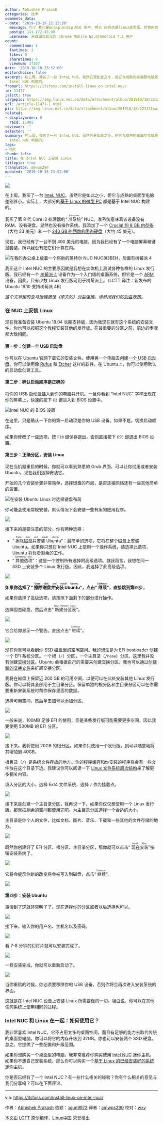 ```yaml
---
author: Abhishek Prakash
categories: 技术
comments_data:
- date: '2019-10-19 21:12:20'
  message: 巧了 我也是&nbsp;&nbsp;NUC 用户，并且 用的也是linux发型版，但我用的是 deepin。
  postip: 111.172.45.98
  username: 来自湖北武汉的 Chrome Mobile 62.0|Android 7.1 用户
count:
  commentnum: 1
  favtimes: 1
  likes: 0
  sharetimes: 0
  viewnum: 17167
date: '2019-10-18 23:52:00'
editorchoice: false
excerpt: 在上周，我买了一台 InteL NUC。虽然它是如此之小，但它与成熟的桌面型电脑差别甚小。实际上，大部分的基于 Linux 的微型 PC 都是基于
  Intel NUC 构建的。
fromurl: https://itsfoss.com/install-linux-on-intel-nuc/
id: 11477
islctt: true
largepic: https://img.linux.net.cn/data/attachment/album/201910/18/221221pw3hbbi3bbbbprr4.jpg
url: /article-11477-1.html
pic: https://img.linux.net.cn/data/attachment/album/201910/18/221221pw3hbbi3bbbbprr4.jpg.thumb.jpg
related:
- displayorder: 0
  raid: 11485
reviewer: ''
selector: ''
summary: 在上周，我买了一台 InteL NUC。虽然它是如此之小，但它与成熟的桌面型电脑差别甚小。实际上，大部分的基于 Linux 的微型 PC 都是基于
  Intel NUC 构建的。
tags:
- NUC
thumb: false
title: 在 Intel NUC 上安装 Linux
titlepic: true
translator: amwps290
updated: '2019-10-18 23:52:00'
---
```


![](/data/attachment/album/201910/18/221221pw3hbbi3bbbbprr4.jpg)


在上周，我买了一台 [InteL NUC](https://www.amazon.com/Intel-NUC-Mainstream-Kit-NUC8i3BEH/dp/B07GX4X4PW?psc=1&SubscriptionId=AKIAJ3N3QBK3ZHDGU54Q&tag=chmod7mediate-20&linkCode=xm2&camp=2025&creative=165953&creativeASIN=B07GX4X4PW "Intel NUC")。虽然它是如此之小，但它与成熟的桌面型电脑差别甚小。实际上，大部分的[基于 Linux 的微型 PC](https://itsfoss.com/linux-based-mini-pc/) 都是基于 Intel NUC 构建的。


我买了第 8 代 Core i3 处理器的“<ruby> 准系统 <rt>  barebone </rt></ruby>” NUC。准系统意味着该设备没有 RAM、没有硬盘，显然也没有操作系统。我添加了一个 [Crucial 的 8 GB 内存条](https://www.amazon.com/Crucial-Single-PC4-19200-SODIMM-260-Pin/dp/B01BIWKP58?psc=1&SubscriptionId=AKIAJ3N3QBK3ZHDGU54Q&tag=chmod7mediate-20&linkCode=xm2&camp=2025&creative=165953&creativeASIN=B01BIWKP58 "8GB RAM from Crucial")（大约 33 美元）和一个 [240 GB 的西数的固态硬盘](https://www.amazon.com/Western-Digital-240GB-Internal-WDS240G1G0B/dp/B01M9B2VB7?SubscriptionId=AKIAJ3N3QBK3ZHDGU54Q&tag=chmod7mediate-20&linkCode=xm2&camp=2025&creative=165953&creativeASIN=B01M9B2VB7 "240 GB Western Digital SSD")（大约 45 美元）。


现在，我已经有了一台不到 400 美元的电脑。因为我已经有了一个电脑屏幕和键鼠套装，所以我没有把它们计算在内。


![在我的办公桌上放着一个崭新的英特尔 NUC NUC8i3BEH，后面有树莓派 4](/data/attachment/album/201910/19/060442m2lbbpqugu2xa0dp.jpg)


我买这个 Intel NUC 的主要原因就是我想在实体机上测试各种各样的 Linux 发行版。我已经有一个 [树莓派 4](https://itsfoss.com/raspberry-pi-4/) 设备作为一个入门级的桌面系统，但它是一个 [ARM](https://en.wikipedia.org/wiki/ARM_architecture) 设备，因此，只有少数 Linux 发行版可用于树莓派上。（LCTT 译注：新发布的 Ubuntu 19.10 支持树莓派 4B）


*这个文章里的亚马逊链接是（原文的）受益连接。请参阅我们的[受益政策](https://itsfoss.com/affiliate-policy/)。*


### 在 NUC 上安装 Linux


现在我准备安装 Ubuntu 18.04 长期支持版，因为我现在就有这个系统的安装文件。你也可以按照这个教程安装其他的发行版。在最重要的分区之前，前边的步骤都大致相同。


#### 第一步：创建一个 USB 启动盘


你可以在 Ubuntu 官网下载它的安装文件。使用另一个电脑去[创建一个 USB 启动盘](https://itsfoss.com/create-live-usb-of-ubuntu-in-windows/)。你可以使用像 [Rufus](https://rufus.ie/) 和 [Etcher](https://www.balena.io/etcher/) 这样的软件。在 Ubuntu上，你可以使用默认的启动盘创建工具。


#### 第二步：确认启动顺序是正确的


将你的 USB 启动盘插入到你的电脑并开机。一旦你看到 “Intel NUC” 字样出现在你的屏幕上，快速的按下 `F2` 键进入到 BIOS 设置中。


![Intel NUC 的 BIOS 设置](/data/attachment/album/201910/19/060444uwzsnu2agesnggwn.jpg)


在这里，只是确认一下你的第一启动项是你的 USB 设备。如果不是，切换启动顺序。


如果你修改了一些选项，按 `F10` 键保存退出，否则直接按下 `ESC` 键退出 BIOS 设置。


#### 第三步：正确分区，安装 Linux


现在当机器重启的时候，你就可以看到熟悉的 Grub 界面，可以让你试用或者安装 Ubuntu。现在我们选择安装它。


开始的几个安装步骤非常简单，选择键盘的布局，是否连接网络还有一些其他简单的设置。


![在安装 Ubuntu Linux 时选择键盘布局](/data/attachment/album/201910/18/221256f31oasndadkkyynv.jpg)


你可能会使用常规安装，默认情况下会安装一些有用的应用程序。


![](/data/attachment/album/201910/18/221258uepr1ek3vbs6pqbj.jpg)


接下来的是要注意的部分。你有两种选择：


* “<ruby> 擦除磁盘并安装 Ubuntu <rt>  Erase disk and install Ubuntu </rt></ruby>”：最简单的选项，它将在整个磁盘上安装 Ubuntu。如果你只想在 Intel NUC 上使用一个操作系统，请选择此选项，Ubuntu 将负责剩余的工作。
* “<ruby> 其他选项 <rt>  Something else </rt></ruby>”：这是一个控制所有选择的高级选项。就我而言，我想在同一 SSD 上安装多个 Linux 发行版。因此，我选择了此高级选项。


![](/data/attachment/album/201910/19/060444zseruul5or34p1ol.jpg)


**如果你选择了“<ruby> 擦除磁盘并安装 Ubuntu <rt>  Erase disk and install Ubuntu </rt></ruby>”，点击“<ruby> 继续 <rt>  Continue </rt></ruby>”，直接跳到第四步，**


如果你选择了高级选项，请按照下面剩下的部分进行操作。


选择固态硬盘，然后点击“<ruby> 新建分区表 <rt>  New Partition Table </rt></ruby>”。


![](/data/attachment/album/201910/18/221306obixy3uzzlzep2pl.jpg)


它会给你显示一个警告。直接点击“<ruby> 继续 <rt>  Continue </rt></ruby>”。


![](/data/attachment/album/201910/19/060444o2apl2lpfmtn0a1n.jpg)


现在你就可以看到你 SSD 磁盘里的空闲空间。我的想法是为 EFI bootloader 创建一个 EFI 系统分区。一个根（`/`）分区，一个主目录（`/home`）分区。这里我并没有创建[交换分区](https://itsfoss.com/swap-size/)。Ubuntu 会根据自己的需要来创建交换分区。我也可以通过[创建新的交换文件](https://itsfoss.com/create-swap-file-linux/)来扩展交换分区。


我将在磁盘上保留近 200 GB 的可用空间，以便可以在此处安装其他 Linux 发行版。你可以将其全部用于主目录分区。保留单独的根分区和主目录分区可以在你需要重新安装系统时帮你保存里面的数据。


选择可用空间，然后单击加号以添加分区。


![](/data/attachment/album/201910/18/221314wkvvy44vs45sz5c6.jpg)


一般来说，100MB 足够 EFI 的使用，但是某些发行版可能需要更多空间，因此我要使用 500MB 的 EFI 分区。


![](/data/attachment/album/201910/18/221346szlpj5bu9hbv6aar.jpg)


接下来，我将使用 20GB 的根分区。如果你只使用一个发行版，则可以随意地将其增加到 40GB。


根目录（`/`）是系统文件存放的地方。你的程序缓存和你安装的程序将会有一些文件放在这个目录下边。我建议你可以阅读一下 [Linux 文件系统层次结构](https://linuxhandbook.com/linux-directory-structure/)来了解更多相关内容。


填入分区的大小，选择 Ext4 文件系统，选择 `/` 作为挂载点。


![](/data/attachment/album/201910/18/221350uwzxthuwishctx3i.jpg)


接下来是创建一个主目录分区，我再说一下，如果你仅仅想使用一个 Linux 发行版。那就把剩余的空间都使用完吧。为主目录分区选择一个合适的大小。


主目录是你个人的文件，比如文档、图片、音乐、下载和一些其他的文件存储的地方。


![](/data/attachment/album/201910/18/221356bu2cuszl82x9ml02.jpg)


既然你创建好了 EFI 分区、根分区、主目录分区，那你就可以点击“<ruby> 现在安装 <rt>  Install Now </rt></ruby>”按钮安装系统了。


![](/data/attachment/album/201910/18/221456uorz6zotdzftz7fq.jpg)


它将会提示你新的改变将会被写入到磁盘，点击“<ruby> 继续 <rt>  Continue </rt></ruby>”。


![](/data/attachment/album/201910/18/221459eaafkgqkf0rkkd0c.jpg)


#### 第四步：安装 Ubuntu


事情到了这就非常明了了。现在选择你的分区或者以后选择也可以。


![](/data/attachment/album/201910/18/221524rzv3v2tg1ndezcew.jpg)


接下来，输入你的用户名、主机名以及密码。


![](/data/attachment/album/201910/18/221527n12guuuhcspiizsn.jpg)


看 7-8 分钟的幻灯片就可以安装完成了。


![](/data/attachment/album/201910/18/221538c3o3bvov633ovd6v.jpg)


一旦安装完成，你就可以重新启动了。


![](/data/attachment/album/201910/18/221540yjao1um88uixm9gz.jpg)


当你重启的时候，你必须要移除你的 USB 设备，否则你将会再次进入安装系统的界面。


这就是在 Intel NUC 设备上安装 Linux 所需要做的一切。坦白说，你可以在其他任何系统上使用相同的过程。


### Intel NUC 和 Linux 在一起：如何使用它？


我非常喜欢 Intel NUC。它不占用太多的桌面空间，而且有足够的能力去取代传统的桌面型电脑。你可以将它的内存升级到 32GB。你也可以安装两个 SSD 硬盘。总之，它提供了一些配置和升级范围。


如果你想购买一个桌面型的电脑，我非常推荐你购买使用 [Intel NUC](https://www.amazon.com/Intel-NUC-Mainstream-Kit-NUC8i3BEH/dp/B07GX4X4PW?psc=1&SubscriptionId=AKIAJ3N3QBK3ZHDGU54Q&tag=chmod7mediate-20&linkCode=xm2&camp=2025&creative=165953&creativeASIN=B07GX4X4PW "Intel NUC") 迷你主机。如果你不想自己安装系统，那么你可以购买一个[基于 Linux 的已经安装好的系统迷你主机](https://itsfoss.com/linux-based-mini-pc/)。


你是否已经有了一个 Intel NUC？有一些什么相关的经验？你有什么相关的意见与我们分享吗？可以在下面评论。




---


via: <https://itsfoss.com/install-linux-on-intel-nuc/>


作者：[Abhishek Prakash](https://itsfoss.com/author/abhishek/) 选题：[lujun9972](https://github.com/lujun9972) 译者：[amwps290](https://github.com/amwps290) 校对：[wxy](https://github.com/wxy)


本文由 [LCTT](https://github.com/LCTT/TranslateProject) 原创编译，[Linux中国](https://linux.cn/) 荣誉推出